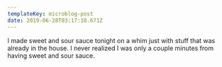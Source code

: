 ```yaml
---
templateKey: microblog-post
date: 2019-06-28T03:17:18.671Z
---
```


I made sweet and sour sauce tonight on a whim just with stuff that was already in the house. I never realized I was only a couple minutes from having sweet and sour sauce.

